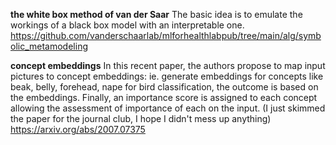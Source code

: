__the white box method of van der Saar__
The basic idea is to emulate the workings of a black box model with an interpretable one. 
https://github.com/vanderschaarlab/mlforhealthlabpub/tree/main/alg/symbolic_metamodeling

 __concept embeddings__
 In this recent paper, the authors propose to map input pictures to concept embeddings: 
 ie. generate embeddings for concepts like beak, belly, forehead, nape for bird classification, the outcome is based on the embeddings. 
 Finally, an importance score is assigned to each concept allowing the assessment of importance of each on the input. 
 (I just skimmed the paper for the journal club, I hope I didn't mess up anything)
 https://arxiv.org/abs/2007.07375
